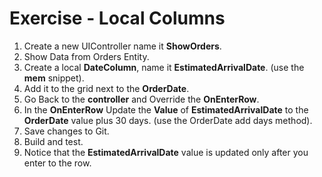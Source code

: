 ﻿# Exercise - Local Columns



1.	Create a new UIController name it **ShowOrders**.
2.  Show Data from Orders Entity.
3.  Create a local **DateColumn**, name it **EstimatedArrivalDate**. (use the **mem** snippet).
4.  Add it to the grid next to the **OrderDate**.  
5.  Go Back to the **controller** and Override the **OnEnterRow**.  
6.  In the **OnEnterRow** Update the **Value** of **EstimatedArrivalDate** to the **OrderDate** value plus 30 days. (use the OrderDate add days method).
7.  Save changes to Git.
8.  Build and test.
9.  Notice that the **EstimatedArrivalDate** value is updated only after you enter to the row.
     
